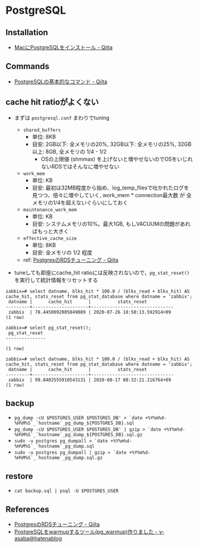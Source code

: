 # PostgreSQL

## Installation
  - [MacにPostgreSQLをインストール - Qiita](https://qiita.com/_daisuke/items/13996621cf51f835494b)

## Commands
  - [PostgreSQLの基本的なコマンド - Qiita](https://qiita.com/H-A-L/items/fe8cb0e0ee0041ff3ceb)

## cache hit ratioがよくない
- まずは `postgresql.conf` まわりでtuning
  - `shared_buffers`
    - 単位: 8KB
    - 目安: 2GB以下: 全メモリの20%, 32GB以下: 全メモリの25%, 32GB以上: 8GB, 全メモリの 1/4 - 1/2
      - OSの上限値 (shmmax) を上げないと増やせないのでOSをいじれないRDSではそんなに増やせない
  - `work_mem`
    - 単位: KB
    - 目安: 最初は32MB程度から始め、log_temp_filesで吐かれたログを見つつ、倍々に増やしていく, work_mem * connection最大数 が 全メモリの1/4を超えないぐらいにしておく
  - `maintenance_work_mem`
    - 単位: KB
    - 目安: システムメモリの10%。最大1GB, もしVACUUMの問題があればもっと大きく
  - `effective_cache_size`
    - 単位: 8KB
    - 目安: 全メモリの 1/2 程度
  - ref: [PostgresのRDSチューニング - Qiita](https://qiita.com/awakia/items/9981f37d5cbcbcd155eb)

- tuneしても即座にcache_hit ratioには反映されないので，`pg_stat_reset()`を実行して統計情報をリセットする
```
zabbix=# select datname, blks_hit * 100.0 / (blks_read + blks_hit) AS cache_hit, stats_reset from pg_stat_database where datname = 'zabbix';
 datname |      cache_hit      |          stats_reset
---------+---------------------+-------------------------------
 zabbix  | 78.4450092005849089 | 2020-07-26 18:50:13.592914+09
(1 row)

zabbix=# select pg_stat_reset();
 pg_stat_reset
---------------

(1 row)

zabbix=# select datname, blks_hit * 100.0 / (blks_read + blks_hit) AS cache_hit, stats_reset from pg_stat_database where datname = 'zabbix';
 datname |      cache_hit      |          stats_reset
---------+---------------------+-------------------------------
 zabbix  | 99.8402555910543131 | 2020-08-17 08:32:21.216764+09
(1 row)
```

## backup
- ```pg_dump -cU $POSTGRES_USER $POSTGRES_DB' > `date +%Y%m%d-%H%M%S`_`hostname`_pg_dump_${POSTGRES_DB}.sql```
- ```pg_dump -cU $POSTGRES_USER $POSTGRES_DB' | gzip > `date +%Y%m%d-%H%M%S`_`hostname`_pg_dump_${POSTGRES_DB}.sql.gz```
- ```sudo -u postgres pg_dumpall > `date +%Y%m%d-%H%M%S`_`hostname`_pg_dump.sql```
- ```sudo -u postgres pg_dumpall | gzip > `date +%Y%m%d-%H%M%S`_`hostname`_pg_dump.sql.gz```

## restore
- `cat backup.sql | psql -U $POSTGRES_USER`

## References
- [PostgresのRDSチューニング - Qiita](https://qiita.com/awakia/items/9981f37d5cbcbcd155eb)
- [PostgreSQLをwarmupするツール(pg_warmup)作りました - y-asaba@hatenablog](https://y-asaba.hatenablog.com/entry/2014/02/14/221751)
